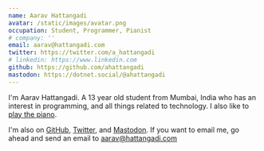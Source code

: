```yaml
---
name: Aarav Hattangadi
avatar: /static/images/avatar.png
occupation: Student, Programmer, Pianist
# company: ''
email: aarav@hattangadi.com
twitter: https://twitter.com/a_hattangadi
# linkedin: https://www.linkedin.com
github: https://github.com/ahattangadi
mastodon: https://dotnet.social/@ahattangadi
---
```


I'm Aarav Hattangadi. A 13 year old student from Mumbai, India who has an interest in programming, and all things related to technology. I also like to [play the piano](https://youtube.com/@ThePianoKid).

I'm also on [GitHub](https://github.com/ahattangadi), [Twitter](https://twitter.com/a_hattangadi), and [Mastodon](https://hachyderm.io/@ahattangadi). If you want to email me, go ahead and send an email to <a href="mailto:aarav@hattangadi.com?subject=From your blog">aarav@hattangadi.com</a>
